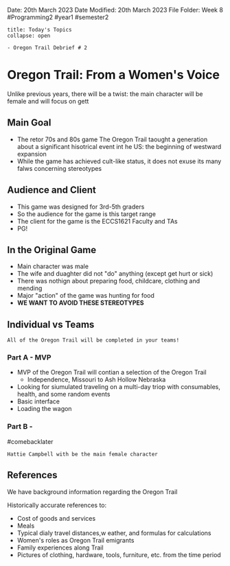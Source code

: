 Date: 20th March 2023
Date Modified: 20th March 2023
File Folder: Week 8
#Programming2 #year1 #semester2

```ad-abstract
title: Today's Topics
collapse: open

- Oregon Trail Debrief # 2

```

# Oregon Trail: From a Women's Voice

Unlike previous years, there will be a twist: the main character will be female and will focus on gett

## Main Goal

- The retor 70s and 80s game The Oregon Trail taought a generation about a significant hisotrical event int he US: the beginning of westward expansion
- While the game has achieved cult-like status, it does not exuse its many falws concerning stereotypes

## Audience and Client

- This game was designed for 3rd-5th graders
- So the audience for the game is this target range
- The client for the game is the ECCS1621 Faculty and TAs
- PG!

## In the Original Game

- Main character was male
- The wife and duaghter did not "do" anything (except get hurt or sick)
- There was nothign about preparing food, childcare, clothing and mending
- Major "action" of the game was hunting for food
- **WE WANT TO AVOID THESE STEREOTYPES**

## Individual vs Teams

```ad-important
All of the Oregon Trail will be completed in your teams!
```

### Part A - MVP

- MVP of the Oregon Trail will contian a selection of the Oregon Trail
	- Independence, Missouri to Ash Hollow Nebraska
- Looking for siumulated traveling on a multi-day triop with consumables, health, and some random events
- Basic interface
- Loading the wagon

### Part B - 
#comebacklater 

```ad-note
Hattie Campbell with be the main female character
```

## References

We have background information regarding the Oregon Trail

Historically accurate references to:
- Cost of goods and services
- Meals
- Typical dialy travel distances,w eather, and formulas for calculations
- Women's roles as Oregon Trail emigrants
- Family experiences along Trail
- Pictures of clothing, hardware, tools, furniture, etc. from the time period

